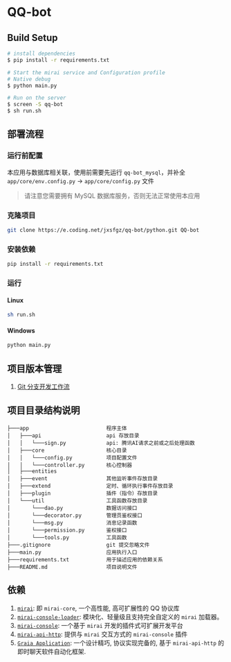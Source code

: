 # QQ-bot

## Build Setup

```bash
# install dependencies
$ pip install -r requirements.txt

# Start the mirai service and Configuration profile
# Native debug
$ python main.py

# Run on the server
$ screen -S qq-bot
$ sh run.sh
```

## 部署流程

### 运行前配置

本应用与数据库相关联，使用前需要先运行 `qq-bot_mysql`，并补全 `app/core/env.config.py` → `app/core/config.py` 文件

> 请注意您需要拥有 MySQL 数据库服务，否则无法正常使用本应用

### 克隆项目

``` bash
git clone https://e.coding.net/jxsfgz/qq-bot/python.git QQ-bot
```

### 安装依赖

``` bash
pip install -r requirements.txt
```

### 运行

#### Linux

``` bash
sh run.sh
```

#### Windows

``` cmd
python main.py
```

## 项目版本管理
1. [Git 分支开发工作流](./docs/GIT_BRANCH_FLOW.md)

## 项目目录结构说明
```
├───app                         程序主体
│   ├───api                     api 存放目录
│   │   └───sign.py             api: 腾讯AI请求之前或之后处理函数
│   ├───core                    核心目录
│   │   └───config.py           项目配置文件
│   │   └───controller.py       核心控制器
│   ├───entities
│   ├───event                   其他监听事件存放目录
│   ├───extend                  定时、循环执行事件存放目录
│   ├───plugin                  插件（指令）存放目录
│   └───util                    工具函数存放目录
│       └───dao.py              数据访问接口
│       └───decorator.py        管理员鉴权接口
│       └───msg.py              消息记录函数
│       └───permission.py       鉴权接口
│       └───tools.py            工具函数
├───.gitignore                  git 提交忽略文件
├───main.py                     应用执行入口
├───requirements.txt            用于描述应用的依赖关系
├───README.md                   项目说明文件
```

## 依赖

1. [`mirai`](https://github.com/mamoe/mirai): 即 `mirai-core`, 一个高性能, 高可扩展性的 QQ 协议库
2. [`mirai-console-loader`](https://github.com/iTXTech/mirai-console-loader): 模块化、轻量级且支持完全自定义的 `mirai` 加载器。
3. [`mirai-console`](https://github.com/mamoe/mirai-console): 一个基于 `mirai` 开发的插件式可扩展开发平台
4. [`mirai-api-http`](https://github.com/project-mirai/mirai-api-http): 提供与 `mirai` 交互方式的 `mirai-console` 插件
5. [`Graia Application`](https://github.com/GraiaProject/Application): 一个设计精巧, 协议实现完备的, 基于 `mirai-api-http` 的即时聊天软件自动化框架.